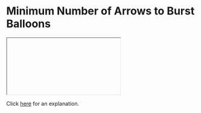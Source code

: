 # Minimum Number of Arrows to Burst Balloons 

<iframe></iframe>

Click [here](Explanation.md) for an explanation.

